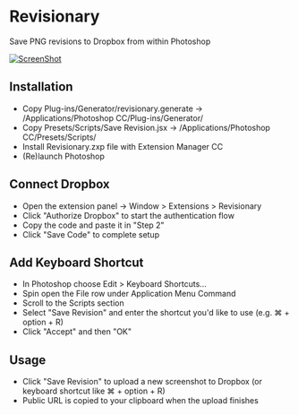 # Revisionary

Save PNG revisions to Dropbox from within Photoshop

[![ScreenShot](http://dl.dropboxusercontent.com/u/150461267/revisionary_video.png)](https://vimeo.com/83720153)

## Installation

* Copy Plug-ins/Generator/revisionary.generate -> /Applications/Photoshop CC/Plug-ins/Generator/
* Copy Presets/Scripts/Save Revision.jsx -> /Applications/Photoshop CC/Presets/Scripts/
* Install Revisionary.zxp file with Extension Manager CC
* (Re)launch Photoshop

## Connect Dropbox

* Open the extension panel -> Window > Extensions > Revisionary
* Click "Authorize Dropbox" to start the authentication flow
* Copy the code and paste it in "Step 2"
* Click "Save Code" to complete setup

## Add Keyboard Shortcut

* In Photoshop choose Edit > Keyboard Shortcuts…
* Spin open the File row under Application Menu Command
* Scroll to the Scripts section
* Select "Save Revision" and enter the shortcut you'd like to use (e.g. ⌘ + option + R)
* Click "Accept" and then "OK"

## Usage

* Click "Save Revision" to upload a new screenshot to Dropbox (or keyboard shortcut like ⌘ + option + R)
* Public URL is copied to your clipboard when the upload finishes
